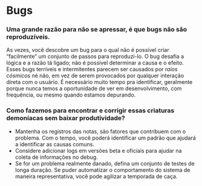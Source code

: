 # Bugs

### Uma grande razão para não se apressar, é que bugs não são reproduzíveis.

As vezes, você descobre um bug para o qual não é possível criar “facilmente” um conjunto de passos para reproduzi-lo. O bug desafia a lógica e a razão tá ligado; não é possível determinar a causa e o efeito. Esses bugs terríveis e intermitentes parecem ser causados por *raios cósmicos* né não, em vez de serem provocados por qualquer interação direta com o usuário. É necessário muito tempo pra identificar, geralmente porque nunca temos a oportunidade de ver em desenvolvimento, com frequência, ou mesmo quando estamos depurando.

### Como fazemos para encontrar e corrigir essas criaturas demoníacas sem baixar produtividade?

- Mantenha os registros das notas, são fatores que contribuem com o problema. Com o tempo, você poderá identificar um padrão que ajudará a identificar as causas comuns.
- Considere adicionar logs em versões beta e oficiais para ajudar na coleta de informações no debug.
- Se for um problema realmente danado, defina um conjunto de testes de longa duração. Se puder automatizar o comportamento do sistema de maneira representativa, você pode agilizar a temporada de caça.
